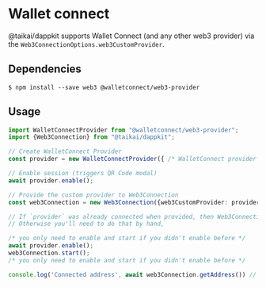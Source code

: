 # Wallet connect
@taikai/dappkit supports Wallet Connect (and any other web3 provider) via the `Web3ConnectionOptions.web3CustomProvider`.

## Dependencies
```shell
$ npm install --save web3 @walletconnect/web3-provider
```

## Usage
```typescript
import WalletConnectProvider from "@walletconnect/web3-provider";
import {Web3Connection} from "@taikai/dappkit";

// Create WalletConnect Provider
const provider = new WalletConnectProvider({ /* WalletConnect provider options go here */ });

// Enable session (triggers QR Code modal)
await provider.enable();

// Provide the custom provider to Web3Connection
const web3Connection = new Web3Connection({web3CustomProvider: provider});

// If `provider` was already connected when provided, then Web3Connection started itself;
// Otherwise you'll need to do that by hand,

/* you only need to enable and start if you didn't enable before */
await provider.enable();
web3Connection.start();
/* you only need to enable and start if you didn't enable before */

console.log('Connected address', await web3Connection.getAddress()) // Connected address: 0x1234...

```